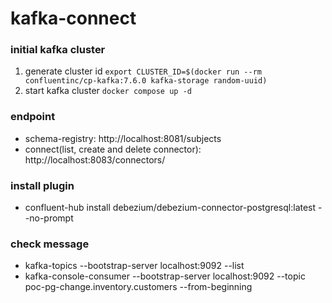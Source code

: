# kafka-connect

### initial kafka cluster
1. generate cluster id `export CLUSTER_ID=$(docker run --rm confluentinc/cp-kafka:7.6.0 kafka-storage random-uuid)`
2. start kafka cluster `docker compose up -d`

### endpoint
- schema-registry: http://localhost:8081/subjects
- connect(list, create and delete connector): http://localhost:8083/connectors/

### install plugin
- confluent-hub install debezium/debezium-connector-postgresql:latest --no-prompt

### check message
- kafka-topics --bootstrap-server localhost:9092 --list
- kafka-console-consumer --bootstrap-server localhost:9092 --topic poc-pg-change.inventory.customers --from-beginning
